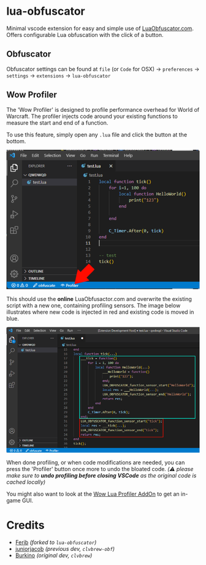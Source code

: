 # lua-obfuscator

Minimal vscode extension for easy and simple use of [LuaObfuscator.com](https://luaobfuscator.com/). Offers configurable Lua obfuscation with the click of a button.

## Obfuscator

Obfuscator settings can be found at `file` (or `Code` for OSX) -> `preferences` -> `settings` -> `extensions` -> `lua-obfuscator`

## Wow Profiler

The 'Wow Profiler' is designed to profile performance overhead for World of Warcraft. The profiler injects code around your existing functions to measure the start and end of a function.

To use this feature, simply open any `.lua` file and click the button at the bottom. 

![profile button usage](./img/profiler_button.png)

This should use the **online** LuaObfusactor.com and overwrite the existing script with a new one, containing profiling sensors. The image below illustrates where new code is injected in red and existing code is moved in blue.

![profiler code result](./img/profiler_result.png)

When done profiling, or when code modifications are needed, you can press the 'Profiler' button once more to undo the bloated code. _(⚠️ please make sure to **undo profiling before closing VSCode** as the original code is cached locally)_

You might also want to look at the [Wow Lua Profiler AddOn](https://github.com/ferib/WowLuaProfiler) to get an in-game GUI.



# Credits

- [Ferib](https://github.com/ferib) _(forked to `lua-obfuscator`)_
- [juniorjacob](https://github.com/juniorjacob) _(previous dev, `clvbrew-obf`)_
- [Burkino](https://github.com/Burkino) _(original dev, `clvbrew`)_
